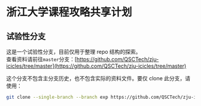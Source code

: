 # 浙江大学课程攻略共享计划

## 试验性分支

这是一个试验性分支，目前仅用于整理 repo 结构的探索。  
查看资料请前往`master`分支：[https://github.com/QSCTech/zju-icicles/tree/master](https://github.com/QSCTech/zju-icicles/tree/master)

这个分支不包含主分支历史，也不包含实际的资料文件。要仅 clone 此分支，请使用：

```sh
git clone --single-branch --branch exp https://github.com/QSCTech/zju-icicles.git
```
